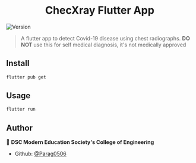 <h1 align="center">ChecXray Flutter App</h1>
<p>
  <img alt="Version" src="https://img.shields.io/badge/version-1.0.0-blue.svg?cacheSeconds=2592000" />
</p>

> A flutter app to detect Covid-19 disease using chest radiographs.
> <b>DO NOT </b> use this for self medical diagnosis, it's not medically approved

## Install

```sh
flutter pub get
```

## Usage

```sh
flutter run
```

## Author

👤 **DSC Modern Education Society's College of Engineering**

* Github: [@Parag0506](https://github.com/Parag0506)
